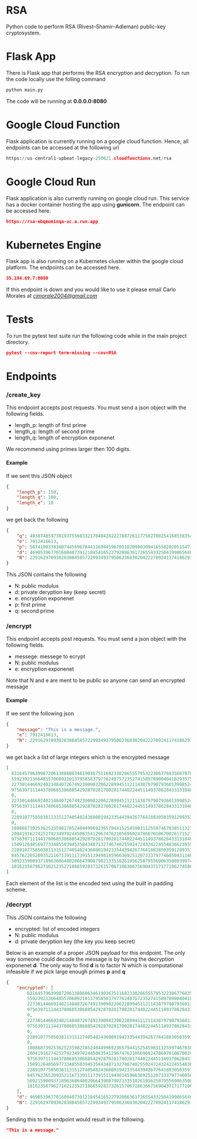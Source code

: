 # RSA
Python code to perform RSA (Rivest–Shamir–Adleman) public-key cryptosystem.

# Flask App
There is Flask app that performs the RSA encryption and decryption. To run the code locally use the folling command

```python
python main.py
```

The code will be running at **0.0.0.0:8080**

# Google Cloud Function
Flask application is currently running on a google cloud function. Hence, all endpoints can be accessed at the following url

```python
https://us-central1-upbeat-legacy-250621.cloudfunctions.net/rsa
```

# Google Cloud Run
Flask application is also currently running on google cloud run. This service has a docker container hosting the app using **gunicorn**. The endpoint can be accessed here.
```json
https://rsa-ebqmominqa-uc.a.run.app
```
# Kubernetes Engine
Flask app is also running on a Kubernetes cluster within the google cloud platform. The endpoints can be accessed here.
```json
35.184.69.7:8080
```
If this endpoint is down and you would like to use it please email Carlo Morales at *cjmorale2004@gmail.com*

# Tests
To run the pytest test suite run the following code while in the main project directory.

```json
pytest --cov-report term-missing --cov=RSA
```

# Endpoints
### /create_key

This endpoint accepts post requests. You must send a json object with the following fields.

- length_p: length of first prime
- length_q: length of second prime
- length_q: length of encryption exponenet

We recommend using primes larger then 100 digits.

#### Example
If we sent this JSON object
```json
{
	"length_p": 150,
	"length_q": 100,
	"length_e": 10
}
```
we get back the following
```json
{
	"q": 4038748597381937556833217040420222788726117750270025416853835411860720071714480754296099134659081513,
	"e": 7912416613,
	"p": 567410833838074456967844116944596705182098030941655820205154731004886910139108165010642221629118053436291782065511207091451073066361427748777481242911,
	"d": 469053967701680487391218454165227928863617265543325041998656486782645220586261103507664739696185230261548081884200091726626437172506249527623795229995752526834875832746930114845084457142155060434941351923189431835015812045819917956747767519318867357,
	"N": 2291629709302838845857229934937950623683020422270924117418629363327132328023333700408011220942118919000221515092649375006506694026930728842979026562406224624621192278265982531512554851334829666899007232990546301093827432804529395125636976980902404343
}
```

This JSON contains the following

- N: public modulus
- d: private deryption key (keep secret)
- e: encryption exponenet
- p: first prime
- q: second prime

### /encrypt

This endpoint accepts post requests. You must send a json object with the following fields.

- messege: messege to ecrypt
- N: public modulus
- e: encryption exponenet

Note that N and e are ment to be public so anyone can send an encrypted message

#### Example

If we sent the following json

```json
{
	"message": "This is a message.",
	"e": 7912416613,
	"N": 2291629709302838845857229934937950623683020422270924117418629363327132328023333700408011220942118919000221515092649375006506694026930728842979026562406224624621192278265982531512554851334829666899007232990546301093827432804529395125636976980902404343
}
```

we get back a list of large integers which is the encrypted message

```json
[
  831645796399872061388606346190367511682330286555795322306776835687878131234457671834697189278422629559570799277012831668330883143171547449242130510031708635498802361275681750585704887325257766296143899356800891500194893529197200051933226473774025408,
  55923921366485570609210137958583797762407572352741589789004041829357567572412319087898258652016066333431425685929812798245916027548807186267194451618105465005505975292062045251040115454211097610697372293456659586166059674806562203126514898312545358,
  2273014466924021484072674923909822062289945112114387979079360139985242470277112648876960262106888239450425289675507486131219546807037921150733602757194661244226494416062990448686443790503030492474998371518779632889556874775953196857956983274898322351,
  975639711144378068538688542928702817002817440224451149378628433131848217618289618565994015129597559439116230806054924974797410715144987240532955656065026910639209604097731957396574143173497361824672571779935229434851973972735175598690231975098437684,
  0,
  2273014466924021484072674923909822062289945112114387979079360139985242470277112648876960262106888239450425289675507486131219546807037921150733602757194661244226494416062990448686443790503030492474998371518779632889556874775953196857956983274898322351,
  975639711144378068538688542928702817002817440224451149378628433131848217618289618565994015129597559439116230806054924974797410715144987240532955656065026910639209604097731957396574143173497361824672571779935229434851973972735175598690231975098437684,
  0,
  2289107758503811315127405482436080194233544394267764188305035912093576254398794219059935555714287801398751978569216382936064600866003612479031244007683727503906686830666121303227111574315162986598815485013658654909424871674704772304252206943689715041,
  0,
  1808687392536252359827852404499692365794415254598311255974670385113270198732460509615299550810553095825320560334505381854036933541888212870960645599061860688238734690825254167409513874118020668303540662432728102803839680528987405549153862911393315666,
  2004191627425279234970244508354129674762105696024786070106700261715212055524795755246014835063158984670853182909326992306608109154154088333275695969001180773547141105066991257516079965022774148802150104209201791676367575501396391514918154804753603493,
  975639711144378068538688542928702817002817440224451149378628433131848217618289618565994015129597559439116230806054924974797410715144987240532955656065026910639209604097731957396574143173497361824672571779935229434851973972735175598690231975098437684,
  1509126485697733485503945358434871327467402550247243242245548366239592184190081159017719774074131776206462907010660193793718963226857784387412542035925260975416494087234356781285261983856454452435561538073941571888660614862070706529015171226302721,
  2289107758503811315127405482436080194233544394267764188305035912093576254398794219059935555714287801398751978569216382936064600866003612479031244007683727503906686830666121303227111574315162986598815485013658654909424871674704772304252206943689715041,
  845762265209352116713911173915119498145966369251207333797746050431346402422010046999285918283569578599765302077913776478968545016749682150680980175961441963961669541276464195295678320849193065027075420304615243377022975823312610294035330235154702512,
  509215900937189636864802066439087902133518261956258795569063508039974527699641620245288401854997833577138614506033460109452379460561893845421215542373358716058669104012782505455621194426245628399960982591598865686521308611599558456107419685270683865,
  1816235079627102123527186659283732615706718636675690437171771062745863444511519585552016330885895357446985759064159632982187164088607616444072759705718842316578762345318636878669466489336377936829185603795672598469721149947189813411011671554624937967
]
```
Each element of the list is the encoded text using the built in padding scheme.

### /decrypt
This JSON contains the following

- encrypted: list of encoded integers
- N: public modulus
- d: private deryption key (the key you keep secret)


Below is an example of a proper JSON payload for this endpoint. The only way someone could decode the message is by having the decryption exponenet **d**. The only way to find **d** is to factor N which is computational infeasible if we pick large enough primes **p** and **q**

```json
{
	"encrypted": [
		831645796399872061388606346190367511682330286555795322306776835687878131234457671834697189278422629559570799277012831668330883143171547449242130510031708635498802361275681750585704887325257766296143899356800891500194893529197200051933226473774025408,
		55923921366485570609210137958583797762407572352741589789004041829357567572412319087898258652016066333431425685929812798245916027548807186267194451618105465005505975292062045251040115454211097610697372293456659586166059674806562203126514898312545358,
		2273014466924021484072674923909822062289945112114387979079360139985242470277112648876960262106888239450425289675507486131219546807037921150733602757194661244226494416062990448686443790503030492474998371518779632889556874775953196857956983274898322351,
		975639711144378068538688542928702817002817440224451149378628433131848217618289618565994015129597559439116230806054924974797410715144987240532955656065026910639209604097731957396574143173497361824672571779935229434851973972735175598690231975098437684,
		0,
		2273014466924021484072674923909822062289945112114387979079360139985242470277112648876960262106888239450425289675507486131219546807037921150733602757194661244226494416062990448686443790503030492474998371518779632889556874775953196857956983274898322351,
		975639711144378068538688542928702817002817440224451149378628433131848217618289618565994015129597559439116230806054924974797410715144987240532955656065026910639209604097731957396574143173497361824672571779935229434851973972735175598690231975098437684,
		0,
		2289107758503811315127405482436080194233544394267764188305035912093576254398794219059935555714287801398751978569216382936064600866003612479031244007683727503906686830666121303227111574315162986598815485013658654909424871674704772304252206943689715041,
		0,
		1808687392536252359827852404499692365794415254598311255974670385113270198732460509615299550810553095825320560334505381854036933541888212870960645599061860688238734690825254167409513874118020668303540662432728102803839680528987405549153862911393315666,
		2004191627425279234970244508354129674762105696024786070106700261715212055524795755246014835063158984670853182909326992306608109154154088333275695969001180773547141105066991257516079965022774148802150104209201791676367575501396391514918154804753603493,
		975639711144378068538688542928702817002817440224451149378628433131848217618289618565994015129597559439116230806054924974797410715144987240532955656065026910639209604097731957396574143173497361824672571779935229434851973972735175598690231975098437684,
		1509126485697733485503945358434871327467402550247243242245548366239592184190081159017719774074131776206462907010660193793718963226857784387412542035925260975416494087234356781285261983856454452435561538073941571888660614862070706529015171226302721,
		2289107758503811315127405482436080194233544394267764188305035912093576254398794219059935555714287801398751978569216382936064600866003612479031244007683727503906686830666121303227111574315162986598815485013658654909424871674704772304252206943689715041,
		845762265209352116713911173915119498145966369251207333797746050431346402422010046999285918283569578599765302077913776478968545016749682150680980175961441963961669541276464195295678320849193065027075420304615243377022975823312610294035330235154702512,
		509215900937189636864802066439087902133518261956258795569063508039974527699641620245288401854997833577138614506033460109452379460561893845421215542373358716058669104012782505455621194426245628399960982591598865686521308611599558456107419685270683865,
		1816235079627102123527186659283732615706718636675690437171771062745863444511519585552016330885895357446985759064159632982187164088607616444072759705718842316578762345318636878669466489336377936829185603795672598469721149947189813411011671554624937967
	],
	"d": 469053967701680487391218454165227928863617265543325041998656486782645220586261103507664739696185230261548081884200091726626437172506249527623795229995752526834875832746930114845084457142155060434941351923189431835015812045819917956747767519318867357,
	"N": 2291629709302838845857229934937950623683020422270924117418629363327132328023333700408011220942118919000221515092649375006506694026930728842979026562406224624621192278265982531512554851334829666899007232990546301093827432804529395125636976980902404343
}
```

Sending this to the endpoint would result in the following.

```json
"This is a message."
```
